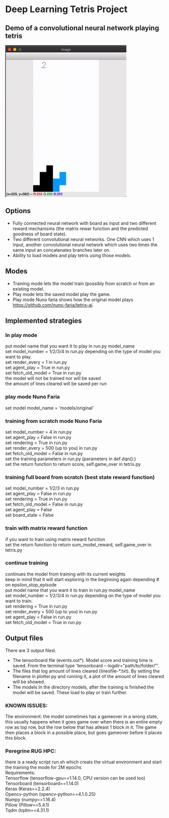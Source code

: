 # Deep Learning Tetris Project

## Demo of a convolutional neural network playing tetris
![Demo - First 10000 points](./demofinal.gif)

## Options
- Fully connected neural network with board as input and two different reward mechanisms (the matrix rewar function and the predicted goodness of board state).
- Two different convolutional neural networks. One CNN which uses 1 input, another convolutional neural network which uses two times the same input an concatenates branches later on.
- Ability to load models and play tetris using those models.
## Modes
- Training mode lets the model train (possibly from scratch or from an existing model.
- Play mode lets the saved model play the game.
- Play mode Nuno faria shows how the original model plays https://github.com/nuno-faria/tetris-ai.

## Implemented strategies
### In play mode
put model name that you want it to play in run.py model_name\
set model_number = 1/2/3/4 in run.py depending on the type of model you want to play.\
set render_every = 1  in run.py\
set agent_play = True in run.py\
set fetch_old_model = True in run.py\
the model will not be trained nor will be saved\
the amount of lines cleared will be saved per run
### play mode Nuno Faria  
set model model_name = 'models/original'
### training from scratch mode Nuno Faria  
set model_number =  4 in run.py\
set agent_play = False in run.py\
set rendering = True in run.py\
set render_every = 500 (up to you)  in run.py\
set fetch_old_model = False in run.py\
set the training parameters in run.py (parameters in def dqn():)\
set the return function to return score, self.game_over in tetris.py
### training full board from scratch (best state reward function)
set model_number =  1/2/3 in run.py\
set agent_play = False in run.py\
set rendering = True in run.py\
set fetch_old_model = False in run.py\
set agent_play = False\
set board_state = False
### train with matrix reward function
if you want to train using matrix reward function\
set the return function to return sum_model_reward, self.game_over in tetris.py
### continue training 
continues the model from training with its current weights\
keep in mind that it will start exploring in the beginning again depending # on epsilon_stop_episode\
put model name that you want it to train in run.py model_name\
set model_number = 1/2/3/4 in run.py depending on the type of model you want to train.\
set rendering = True in run.py\
set render_every = 500 (up to you)  in run.py\
set agent_play = False in run.py\
set fetch_old_model = True in run.py
## Output files
There are 3 output files\
- The tensorboard file (events.out&ast;). Model score and training time is saved.
From the terminal type 'tensorboard --logdir="path/to/folder/"'.
- The files that log amount of lines cleared (linesfile-&ast;.txt). By setting the filename in plotter.py and running it, a plot of the amount of lines cleared will be showed.
- The models In the directory models, after the training is finished the model will be saved. These load to play or train further.
### KNOWN ISSUES:
The environment: the model sometimes has a gameover in a wrong state, this usually happens when it goes game over when there is an entire empty row as top row, but the row below that has atleast 1 block in it. The game then places a block in a possible place, but goes gameover before it places this block.

### Peregrine RUG HPC:
there is a ready script run.sh which creats the virtual environment and start the training the mode for 2M epochs\
Requirements:\
Tensorflow (tensorflow-gpu==1.14.0, CPU version can be used too)\
Tensorboard (tensorboard==1.14.0)\
Keras (Keras==2.2.4)\
Opencv-python (opencv-python==4.1.0.25)\
Numpy (numpy==1.16.4)\
Pillow (Pillow==5.4.1)\
Tqdm (tqdm==4.31.1)
